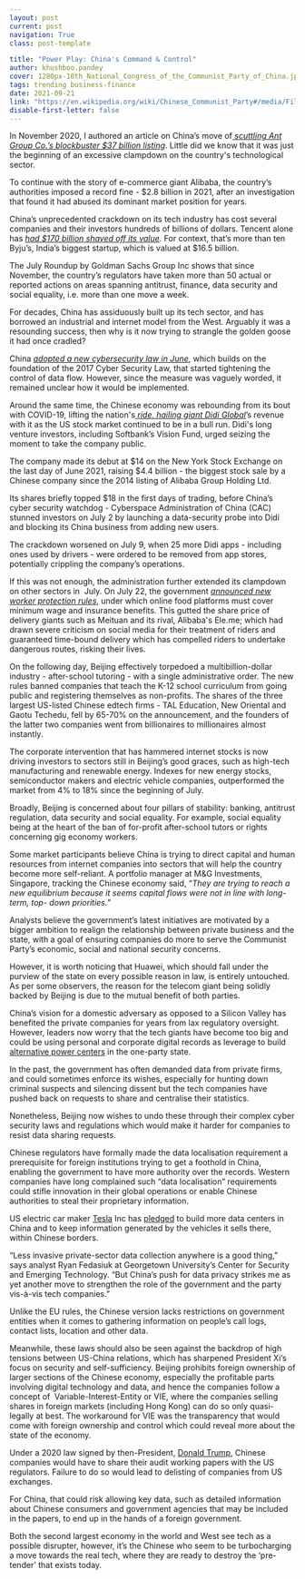 ```yaml
---
layout: post
current: post
navigation: True
class: post-template

title: "Power Play: China's Command & Control"
author: khushboo.pandey
cover: 1280px-18th_National_Congress_of_the_Communist_Party_of_China.jpg
tags: trending business-finance
date: 2021-09-21
link: "https://en.wikipedia.org/wiki/Chinese_Communist_Party#/media/File:18th_National_Congress_of_the_Communist_Party_of_China.jpg"
disable-first-letter: false
---
```

<p>In November 2020, I authored an article on China’s move of<a href="https://thepangean.com/Derailing-of-the-World-s-Biggest-IPO" rel="noopener noreferrer" target="_blank" ><em> scuttling Ant Group Co.’s blockbuster $37 billion listing</em></a>. Little did we know that it was just the beginning of an excessive clampdown on the country's technological sector.&nbsp;</p><p>To continue with the story of e-commerce giant Alibaba, the country’s authorities imposed a record fine - $2.8 billion in 2021, after an investigation that found it had abused its dominant market position for years.</p><p>China’s unprecedented crackdown on its tech industry has cost several companies and their investors hundreds of billions of dollars. Tencent alone has <a href="https://economictimes.indiatimes.com/markets/stocks/news/market-darling-tencent-turns-into-worlds-worst-stock-bet-with-170-billion-wipeout/articleshow/84853892.cms" rel="noopener noreferrer" target="_blank" ><em>had $170 billion shaved off its value</em></a><em >.</em> For context, that’s more than ten Byju’s, India’s biggest startup, which is valued at $16.5 billion.&nbsp;</p><p>The July Roundup by Goldman Sachs Group Inc shows that since November, the country’s regulators have taken more than 50 actual or reported actions on areas spanning antitrust, finance, data security and social equality, i.e. more than one move a week.</p><p>For decades, China has assiduously built up its tech sector, and has borrowed an industrial and internet model from the West. Arguably it was a resounding success, then why is it now trying to strangle the golden goose it had once cradled?&nbsp;</p><p>China <a href="https://www.natlawreview.com/article/china-issues-data-security-law" rel="noopener noreferrer" target="_blank" ><em>adopted a new cybersecurity law in June</em></a>, which builds on the foundation of the 2017 Cyber Security Law, that started tightening the control of data flow. However, since the measure was vaguely worded, it remained unclear how it would be implemented.</p><p>Around the same time, the Chinese economy was rebounding from its bout with COVID-19, lifting the nation's<a href="https://www.cnbc.com/2021/06/10/didi-chuxing-files-for-ipo-booked-6point4-billion-revenue-in-q1.html" rel="noopener noreferrer" target="_blank" ><em> </em></a><a href="https://www.cnbc.com/2021/06/10/didi-chuxing-files-for-ipo-booked-6point4-billion-revenue-in-q1.html" rel="noopener noreferrer" target="_blank" ><em>ride, hailing giant Didi Global</em></a>’s revenue with it as the US stock market continued to be in a bull run. Didi's long venture investors, including Softbank’s Vision Fund, urged seizing the moment to take the company public.</p><p>The company made its debut at $14 on the New York Stock Exchange on the last day of June 2021, raising $4.4 billion - the biggest stock sale by a Chinese company since the 2014 listing of Alibaba Group Holding Ltd.&nbsp;&nbsp;</p><p>Its shares briefly topped $18 in the first days of trading, before China’s cyber security watchdog - Cyberspace Administration of China (CAC) stunned investors on July 2 by launching a data-security probe into Didi and blocking its China business from adding new users.&nbsp;</p><p>The crackdown worsened on July 9, when 25 more Didi apps - including ones used by drivers - were ordered to be removed from app stores, potentially crippling the company’s operations.</p><p>If this was not enough, the administration further extended its clampdown on other sectors in&nbsp; July. On July 22, the government <a href="https://economictimes.indiatimes.com/tech/startups/china-strengthens-protection-for-food-delivery-workers-in-setback-for-meituan-alibaba/articleshow/84755202.cms" rel="noopener noreferrer" target="_blank" ><em>announced new worker protection rules</em></a>, under which online food platforms must cover minimum wage and insurance benefits. This gutted the share price of delivery giants such as Meituan and its rival, Alibaba's Ele.me; which had drawn severe criticism on social media for their treatment of riders and guaranteed time-bound delivery which has compelled riders to undertake dangerous routes, risking their lives.&nbsp;</p><p>On the following day, Beijing effectively torpedoed a multibillion-dollar industry - after-school tutoring - with a single administrative order. The new rules banned companies that teach the K-12 school curriculum from going public and registering themselves as non-profits. The shares of the three largest US-listed Chinese edtech firms - TAL Education, New Oriental and Gaotu Techedu, fell by 65-70% on the announcement, and the founders of the latter two companies went from billionaires to millionaires almost instantly.</p><p>The corporate intervention that has hammered internet stocks is now driving investors to sectors still in Beijing’s good graces, such as high-tech manufacturing and renewable energy. Indexes for new energy stocks, semiconductor makers and electric vehicle companies, outperformed the market from 4% to 18% since the beginning of July.&nbsp;</p><p>Broadly, Beijing is concerned about four pillars of stability: banking, antitrust regulation, data security and social equality. For example, social equality being at the heart of the ban of for-profit after-school tutors or rights concerning gig economy workers.&nbsp;</p><p>Some market participants believe China is trying to direct capital and human resources from internet companies into sectors that will help the country become more self-reliant. A portfolio manager at M&amp;G Investments, Singapore, tracking the Chinese economy said, “<em >They are trying to reach a new equilibrium because it seems capital flows were not in line with long-term, top- down priorities.</em>”</p><p>Analysts believe the government’s latest initiatives are motivated by a bigger ambition to realign the relationship between private business and the state, with a goal of ensuring companies do more to serve the Communist Party’s economic, social and national security concerns.</p><p>However, it is worth noticing that Huawei, which should fall under the purview of the state on every possible reason in law, is entirely untouched.&nbsp; As per some observers, the reason for the telecom giant being solidly backed by Beijing is due to the mutual benefit of both parties.</p><p>China’s vision for a domestic adversary as opposed to a Silicon Valley has benefited the private companies for years from lax regulatory oversight. However, leaders now worry that the tech giants have become too big and could be using personal and corporate digital records as leverage to build <a href="https://www.wsj.com/articles/china-blocked-jack-mas-ant-ipo-after-an-investigation-revealed-who-stood-to-gain-11613491292?mod=searchresults_pos10&amp;page=1" rel="noopener noreferrer" target="_blank" >alternative power centers</a> in the one-party state.&nbsp;</p><p>In the past, the government has often demanded data from private firms, and could sometimes enforce its wishes, especially for hunting down criminal suspects and silencing dissent but the tech companies have pushed back on requests to share and centralise their statistics.&nbsp;</p><p>Nonetheless, Beijing now wishes to undo these through their complex cyber security laws and regulations which would make it harder for companies to resist data sharing requests.&nbsp;</p><p>Chinese regulators have formally made the data localisation requirement a prerequisite for foreign institutions trying to get a foothold in China, enabling the government to have more authority over the records. Western companies have long complained such “data localisation” requirements could stifle innovation in their global operations or enable Chinese authorities to steal their proprietary information.&nbsp;</p><p>US electric car maker <a href="https://www.wsj.com/market-data/quotes/TSLA" rel="noopener noreferrer" target="_blank" >Tesla</a> Inc has <a href="https://www.wsj.com/articles/tesla-to-store-china-data-locally-in-new-data-center-11622015001?mod=article_inline" rel="noopener noreferrer" target="_blank" >pledged</a> to build more data centers in China and to keep information generated by the vehicles it sells there, within Chinese borders.</p><p>“Less invasive private-sector data collection anywhere is a good thing,” says analyst Ryan Fedasiuk at Georgetown University’s Center for Security and Emerging Technology. “But China’s push for data privacy strikes me as yet another move to strengthen the role of the government and the party vis-à-vis tech companies.”</p><p>Unlike the EU rules, the Chinese version lacks restrictions on government entities when it comes to gathering information on people’s call logs, contact lists, location and other data.</p><p>Meanwhile, these laws should also be seen against the backdrop of high tensions between US-China relations, which has sharpened President Xi’s focus on security and self-sufficiency. Beijing prohibits foreign ownership of larger sections of the Chinese economy, especially the profitable parts involving digital technology and data, and hence the companies follow a concept of&nbsp; Variable-Interest-Entity or VIE, where the companies selling shares in foreign markets (including Hong Kong) can do so only quasi-legally at best. The workaround for VIE was the transparency that would come with foreign ownership and control which could reveal more about the state of the economy.&nbsp;</p><p>Under a 2020 law signed by then-President, <a href="https://www.wsj.com/topics/person/donald-trump" rel="noopener noreferrer" target="_blank" >Donald Trump</a>, Chinese companies would have to share their audit working papers with the US regulators. Failure to do so would lead to delisting of companies from US exchanges.&nbsp;</p><p>For China, that could risk allowing key data, such as detailed information about Chinese consumers and government agencies that may be included in the papers, to end up in the hands of a foreign government.</p><p>Both the second largest economy in the world and West see tech as a possible disrupter, however, it’s the Chinese who seem to be turbocharging a move towards the real tech, where they are ready to destroy the ‘pre-tender’ that exists today.</p>